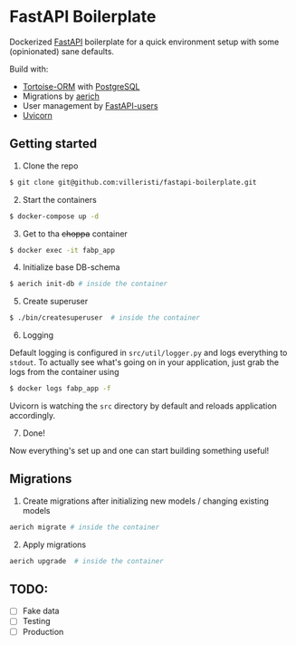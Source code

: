 # FastAPI Boilerplate

Dockerized [FastAPI](https://fastapi.tiangolo.com/) boilerplate for a quick environment setup with some (opinionated) sane defaults.

Build with:

* [Tortoise-ORM](https://tortoise-orm.readthedocs.io/en/latest/index.html) with [PostgreSQL](https://www.postgresql.org/)
* Migrations by [aerich](https://github.com/tortoise/aerich)
* User management by [FastAPI-users](https://frankie567.github.io/fastapi-users/)
* [Uvicorn](https://www.uvicorn.org/)

## Getting started

1. Clone the repo

```bash
$ git clone git@github.com:villeristi/fastapi-boilerplate.git
```

2. Start the containers
```bash
$ docker-compose up -d
```

3. Get to tha ~~choppa~~ container

```bash
$ docker exec -it fabp_app
```

4. Initialize base DB-schema

```bash
$ aerich init-db # inside the container
```

5. Create superuser

```bash
$ ./bin/createsuperuser  # inside the container
```

6. Logging

Default logging is configured in `src/util/logger.py` and logs everything to `stdout`. To actually see what's going on in your application, just grab the logs from the container using

```bash
$ docker logs fabp_app -f
```

Uvicorn is watching the `src` directory by default and reloads application accordingly.

7. Done!

Now everything's set up and one can start building something useful!



## Migrations

1. Create migrations after initializing new models / changing existing models
```bash
aerich migrate # inside the container
```

2. Apply migrations
```bash
aerich upgrade  # inside the container
```

## TODO:
- [ ] Fake data
- [ ] Testing
- [ ] Production
